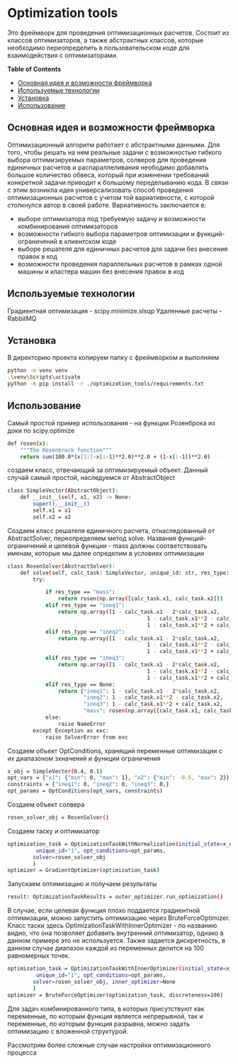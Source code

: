 # Optimization tools

Это фреймворк для проведения оптимизационных расчетов. Состоит из классов оптимизаторов, а также абстрактных классов, которые необходимо переопределить в пользовательском коде для взаимодействия с оптимизаторами.

**Table of Contents**

- [Основная идея и возможности фреймворка](#основная-идея-и-возможности-фреймворка)
- [Используемые технологии](#используемые-технологии)
- [Установка](#установка)
- [Использование](#использование)

## Основная идея и возможности фреймворка
Оптимизационный алгоритм работает с абстрактными данными. Для того, чтобы решать на нем реальные задачи с возможностью гибкого выбора оптимизируемых параметров, солверов для проведения единичных расчетов и распараллеливания неободимо добавлять большое количество обвеса, который при изменении требований конкретной задачи приводит к большому переделыванию кода. В связи с этим возникла идея универсализовать способ проведения оптимизационных расчетов с учетом той вариативности, с которой столкнулся автор в своей работе. Вариативность заключается в:
- выборе оптимизатора под требуемую задачу и возможности комбинирования оптимизаторов
- возможности гибкого выбора параметров оптимизации и функций-ограничений в клиентском коде
- выборе решателя для единичных расчетов для задачи без внесения правок в код
- возможности проведения параллельных расчетов в рамках одной машины и кластера машин без внесения правок в код

## Используемые технологии
Градиентная оптимизация - scipy.minimize.slsqp
Удаленные расчеты - RabbitMQ

## Установка
В директорию проекта копируем папку с фреймворком и выполняем 
```bash
python -m venv venv
.\venv\Scripts\activate
python -m pip install -r ./optimization_tools/requirements.txt
```

## Использование
Самый простой пример использования - на функции Розенброка из доки по scipy.optimize

```bash
def rosen(x):
    """The Rosenbrock function"""
    return sum(100.0*(x[1:]-x[:-1]**2.0)**2.0 + (1-x[:-1])**2.0)

```

создаем класс, отвечающий за оптимизируемый объект. Данный случай самый простой, наследуемся от AbstractObject

```bash
class SimpleVector(AbstractObject):
    def __init__(self, x1, x2) -> None:
        super().__init__()
        self.x1 = x1
        self.x2 = x2
```

Создаем класс решателя единичного расчета, отнаследованный от AbstractSolver, переопределяем метод solve. Названия функций-ограничений и целевой функции - mass должны соответствовать именам, которые мы далее определим в условиях оптимизации
```bash
class RosenSolver(AbstractSolver):
    def solve(self, calc_task: SimpleVector, unique_id: str, res_type: str | None):
        try:

            if res_type == "mass":
                return rosen(np.array([calc_task.x1, calc_task.x2]))
            elif res_type == "ineq1":
                return np.array([1 - calc_task.x1 - 2*calc_task.x2,
                                            1 - calc_task.x1**2 - calc_task.x2,
                                            1 - calc_task.x1**2 + calc_task.x2])[0]
            elif res_type == "ineq2":
                return np.array([1 - calc_task.x1 - 2*calc_task.x2,
                                            1 - calc_task.x1**2 - calc_task.x2,
                                            1 - calc_task.x1**2 + calc_task.x2])[1]
            elif res_type == "ineq3":
                return np.array([1 - calc_task.x1 - 2*calc_task.x2,
                                            1 - calc_task.x1**2 - calc_task.x2,
                                            1 - calc_task.x1**2 + calc_task.x2])[2]
            elif res_type == None:
                return {"ineq1": 1 - calc_task.x1 - 2*calc_task.x2,
                        "ineq2": 1 - calc_task.x1**2 - calc_task.x2,
                        "ineq3": 1 - calc_task.x1**2 + calc_task.x2,
                        "mass": rosen(np.array([calc_task.x1, calc_task.x2])) }
            else:
                raise NameError
        except Exception as exc:
            raise SolverError from exc
```

Создаем объект OptConditions, хранящий переменные оптимизации с их диапазоном зхначений и функции ограничения
```bash
x_obj = SimpleVector(0.4, 0.1)
opt_vars = {"x1": {"min": 0, "max": 1}, "x2": {"min": -0.5, "max": 2}}
constraints = {"ineq1": 0, "ineq2": 0, "ineq3": 0,}
opt_params = OptConditions(opt_vars, constraints)
```

Создаем объект солвера
```bash
rosen_solver_obj = RosenSolver()
```

Создаем таску и оптимизатор
```bash
optimization_task = OptimizationTaskWithNormalization(initial_state=x_obj,
         unique_id="1", opt_conditions=opt_params,
        solver=rosen_solver_obj
        )
optimizer = GradientOptimizer(optimization_task)
```

Запускаем оптимизацию и получаем результаты
```bash
result: OptimizationTaskResults = outer_optimizer.run_optimization()
```

В случае, если целевая функция плохо поддается градиентной оптимизации, можно запустить оптимизацию через BruteForceOptimizer. Класс таски здесь OptimizationTaskWithInnerOptimizer - по названию видно, что она позволяет добавить внутренний оптимизатор, однако в данном примере это не используется. Также задается дискретность, в данном случае диапазон каждой из переменных делится на 100 равномерных точек. 

```bash
optimization_task = OptimizationTaskWithInnerOptimizer(initial_state=x_obj,
         unique_id="1", opt_conditions=opt_params,
        solver=rosen_solver_obj, inner_optimizer=None
        )
optimizer = BruteForceOptimizer(optimization_task, discreteness=100)
```

Для задач комбинированного типа, в которых присутствуют как переменные, по которым функция является непрерывной, так и переменные, по которым функция разрывна, можно задать оптимизацию с вложенной структурой. 

Рассмотрим более сложные случаи настройки оптимизационного процесса 
```bash
```
```bash
```